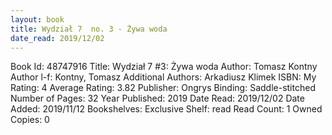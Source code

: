 ```yaml
---
layout: book
title: Wydział 7  no. 3 - Żywa woda
date_read: 2019/12/02
---
```


Book Id: 48747916
Title: Wydział 7 #3: Żywa woda
Author: Tomasz Kontny
Author l-f: Kontny, Tomasz
Additional Authors: Arkadiusz Klimek
ISBN: 
My Rating: 4
Average Rating: 3.82
Publisher: Ongrys
Binding: Saddle-stitched
Number of Pages: 32
Year Published: 2019
Date Read: 2019/12/02
Date Added: 2019/11/12
Bookshelves: 
Exclusive Shelf: read
Read Count: 1
Owned Copies: 0

